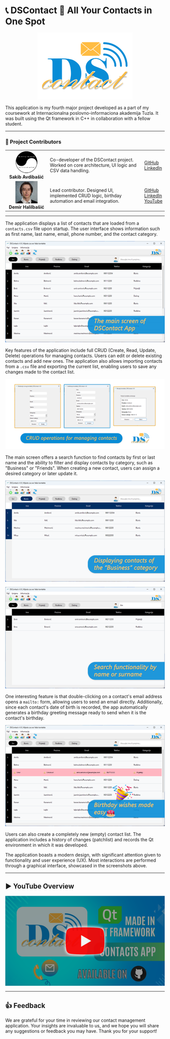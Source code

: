 # 📞 DSContact 📧 All Your Contacts in One Spot

<p align="center">
  <img src="images/dscontact_logo.png" alt="DSContact Logo" width="300">
</p>

This application is my fourth major project developed as a part of my coursework at Internacionalna poslovno-informaciona akademija Tuzla. It was built using the Qt framework in C++ in collaboration with a fellow student.

---

### 👥 Project Contributors

<table>
  <tr>
    <td align="center" width="120">
      <img src="images/sakib_pfp.png" width="70" alt="Sakib Avdibasic"><br/>
      <strong>Sakib Avdibašić</strong>
    </td>
    <td align="left">
      Co-developer of the DSContact project. Worked on core architecture, UI logic and CSV data handling.
    </td>
    <td align="left">
      <a href="https://github.com/Sakib-Avdibasic">GitHub</a><br/>
      <a href="https://www.linkedin.com/in/sakib-avdibasic/">LinkedIn</a>
    </td>
  </tr>
  <tr>
    <td align="center">
      <img src="images/demir_pfp.png" width="70" alt="Demir Halilbasic"><br/>
      <strong>Demir Halilbašić</strong>
    </td>
    <td align="left">
      Lead contributor. Designed UI, implemented CRUD logic, birthday automation and email integration.
    </td>
    <td align="left">
      <a href="https://github.com/demirhalilbasic">GitHub</a><br/>
      <a href="https://www.linkedin.com/in/demir-halilbasic/">LinkedIn</a><br/>
      <a href="https://www.youtube.com/@DemkyDesignHub">YouTube</a>
    </td>
  </tr>
</table>

---

The application displays a list of contacts that are loaded from a `contacts.csv` file upon startup. The user interface shows information such as first name, last name, email, phone number, and the contact category.

![The Main Screen](images/dscontact_mainscreen.png)

Key features of the application include full CRUD (Create, Read, Update, Delete) operations for managing contacts. Users can edit or delete existing contacts and add new ones. The application also allows importing contacts from a `.csv` file and exporting the current list, enabling users to save any changes made to the contact list.

![CRUD Operations](images/dscontact_crud.png)

The main screen offers a search function to find contacts by first or last name and the ability to filter and display contacts by category, such as "Business" or "Friends". When creating a new contact, users can assign a desired category or later update it.

![Contacts Category](images/dscontact_category.png)

![Search Functionality](images/dscontact_search.png)

One interesting feature is that double-clicking on a contact's email address opens a `mailto:` form, allowing users to send an email directly. Additionally, since each contact's date of birth is recorded, the app automatically generates a birthday greeting message ready to send when it is the contact's birthday.

![Email Birthday Wish](images/dscontact_birthday.png)

Users can also create a completely new (empty) contact list. The application includes a history of changes (patchlist) and records the Qt environment in which it was developed.

The application boasts a modern design, with significant attention given to functionality and user experience (UX). Most interactions are performed through a graphical interface, showcased in the screenshots above.

---

## ▶️ YouTube Overview

[![DSContact App Overview](images/dscontact_thumbnail.png)](https://www.youtube.com/watch?v=Oevu9PG1m58)

---

## 👍 Feedback

We are grateful for your time in reviewing our contact management application. Your insights are invaluable to us, and we hope you will share any suggestions or feedback you may have. Thank you for your support!
